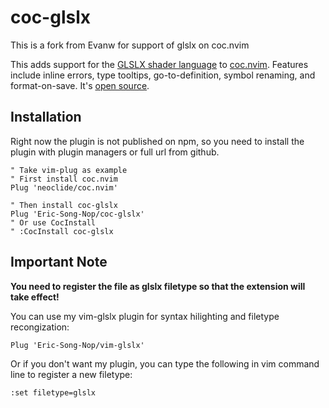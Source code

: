 # coc-glslx

This is a fork from Evanw for support of glslx on coc.nvim

This adds support for the [GLSLX shader language](https://github.com/evanw/glslx) to [coc.nvim](https://github.com/neoclide/coc.nvim). Features include inline errors, type tooltips, go-to-definition, symbol renaming, and format-on-save. It's [open source](https://github.com/Eric-Song-Nop/coc-glslx).

## Installation

Right now the plugin is not published on npm, so you need to install the plugin with plugin managers or full url from github.

```viml
" Take vim-plug as example
" First install coc.nvim
Plug 'neoclide/coc.nvim'

" Then install coc-glslx
Plug 'Eric-Song-Nop/coc-glslx'
" Or use CocInstall
" :CocInstall coc-glslx
```

## Important Note
**You need to register the file as glslx filetype so that the extension will take effect!**

You can use my vim-glslx plugin for syntax hilighting and filetype recongization: 
```viml
Plug 'Eric-Song-Nop/vim-glslx'
```

Or if you don't want my plugin, you can type the following in vim command line to register a new filetype:

```viml
:set filetype=glslx
```
